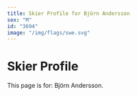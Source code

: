 ```yaml
---
title: Skier Profile for Björn Andersson
sex: "M"
id: "3694"
image: "/img/flags/swe.svg" 
---
```


# Skier Profile

This page is for: Björn Andersson.
    